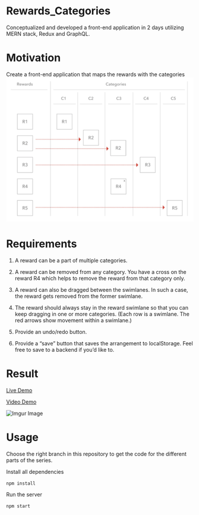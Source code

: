 # Rewards_Categories

Conceptualized and developed a front-end application in 2 days utilizing MERN stack, Redux and GraphQL.

# Motivation

Create a front-end application that maps the rewards with the categories
![diagram](./diagram.png)

# Requirements

1. A reward can be a part of multiple categories.

2. A reward can be removed from any category. You have a cross on the reward R4 which helps to remove the reward from that category only.
3. A reward can also be dragged between the swimlanes. In such a case, the reward gets removed from the former swimlane.
4. The reward should always stay in the reward swimlane so that you can keep dragging in one or more categories. (Each row is a swimlane. The red arrows show movement within a swimlane.)
5. Provide an undo/redo button.
6. Provide a “save” button that saves the arrangement to localStorage. Feel free to save to a backend if you’d like to.

# Result

[Live Demo](https://young-escarpment-47242.herokuapp.com/rewards)

[Video Demo](https://youtu.be/lMzcX2gnDiE)

![Imgur Image](./RewardCategoryDemo.gif)

# Usage

Choose the right branch in this repository to get the code for the different parts of the series.

Install all dependencies

```sh
npm install
```

Run the server

```sh
npm start
```
